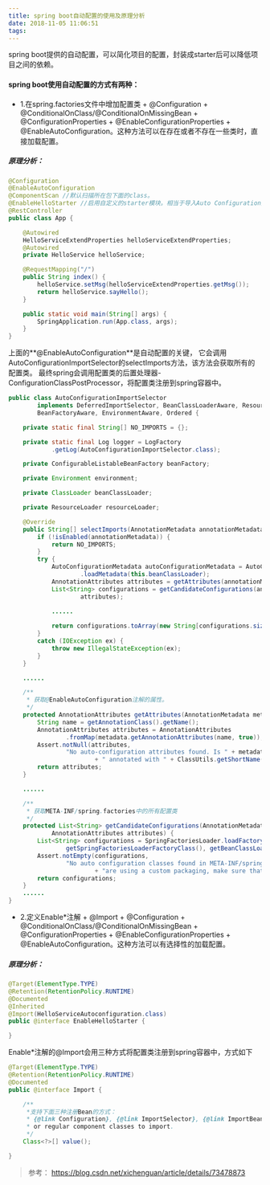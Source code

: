 ```yaml
---
title: spring boot自动配置的使用及原理分析
date: 2018-11-05 11:06:51
tags:
---
```


spring boot提供的自动配置，可以简化项目的配置，封装成starter后可以降低项目之间的依赖。

<!-- more -->

#### spring boot使用自动配置的方式有两种：
* 1.在spring.factories文件中增加配置类 + @Configuration + 
@ConditionalOnClass/@ConditionalOnMissingBean + @ConfigurationProperties + @EnableConfigurationProperties + @EnableAutoConfiguration。这种方法可以在存在或者不存在一些类时，直接加载配置。

##### 原理分析：

```java
@Configuration
@EnableAutoConfiguration
@ComponentScan //默认扫描所在包下面的class。
@EnableHelloStarter //启用自定义的starter模块。相当于导入Auto Configuration类；其中的package name尽量不要和调用者的package name相同。
@RestController
public class App {

    @Autowired
    HelloServiceExtendProperties helloServiceExtendProperties;
    @Autowired
    private HelloService helloService;

    @RequestMapping("/")
    public String index() {
        helloService.setMsg(helloServiceExtendProperties.getMsg());
        return helloService.sayHello();
    }

    public static void main(String[] args) {
        SpringApplication.run(App.class, args);
    }
}
```

上面的**@EnableAutoConfiguration**是自动配置的关键，
它会调用AutoConfigurationImportSelector的selectImports方法，该方法会获取所有的配置类。
最终spring会调用配置类的后置处理器-ConfigurationClassPostProcessor，将配置类注册到spring容器中。

```java
public class AutoConfigurationImportSelector
		implements DeferredImportSelector, BeanClassLoaderAware, ResourceLoaderAware,
		BeanFactoryAware, EnvironmentAware, Ordered {

	private static final String[] NO_IMPORTS = {};

	private static final Log logger = LogFactory
			.getLog(AutoConfigurationImportSelector.class);

	private ConfigurableListableBeanFactory beanFactory;

	private Environment environment;

	private ClassLoader beanClassLoader;

	private ResourceLoader resourceLoader;

	@Override
	public String[] selectImports(AnnotationMetadata annotationMetadata) {
		if (!isEnabled(annotationMetadata)) {
			return NO_IMPORTS;
		}
		try {
			AutoConfigurationMetadata autoConfigurationMetadata = AutoConfigurationMetadataLoader
					.loadMetadata(this.beanClassLoader);
			AnnotationAttributes attributes = getAttributes(annotationMetadata);
			List<String> configurations = getCandidateConfigurations(annotationMetadata,
					attributes);
			
            ......

			return configurations.toArray(new String[configurations.size()]);
		}
		catch (IOException ex) {
			throw new IllegalStateException(ex);
		}
	}

    ......

	/**
	 * 获取@EnableAutoConfiguration注解的属性。
	 */
	protected AnnotationAttributes getAttributes(AnnotationMetadata metadata) {
		String name = getAnnotationClass().getName();
		AnnotationAttributes attributes = AnnotationAttributes
				.fromMap(metadata.getAnnotationAttributes(name, true));
		Assert.notNull(attributes,
				"No auto-configuration attributes found. Is " + metadata.getClassName()
						+ " annotated with " + ClassUtils.getShortName(name) + "?");
		return attributes;
	}

    ......

	/**
	 * 获取META-INF/spring.factories中的所有配置类
	 */
	protected List<String> getCandidateConfigurations(AnnotationMetadata metadata,
			AnnotationAttributes attributes) {
		List<String> configurations = SpringFactoriesLoader.loadFactoryNames(
				getSpringFactoriesLoaderFactoryClass(), getBeanClassLoader());
		Assert.notEmpty(configurations,
				"No auto configuration classes found in META-INF/spring.factories. If you "
						+ "are using a custom packaging, make sure that file is correct.");
		return configurations;
	}
    ......
}
```

* 2.定义Enable*注解 + @Import + @Configuration + 
@ConditionalOnClass/@ConditionalOnMissingBean + @ConfigurationProperties + @EnableConfigurationProperties + @EnableAutoConfiguration。这种方法可以有选择性的加载配置。

##### 原理分析：

```java
@Target(ElementType.TYPE)
@Retention(RetentionPolicy.RUNTIME)
@Documented
@Inherited
@Import(HelloServiceAutoconfiguration.class)
public @interface EnableHelloStarter {

}
```

Enable*注解的@Import会用三种方式将配置类注册到spring容器中，方式如下

```java
@Target(ElementType.TYPE)
@Retention(RetentionPolicy.RUNTIME)
@Documented
public @interface Import {

	/**
     *支持下面三种注册Bean的方式：
	 * {@link Configuration}, {@link ImportSelector}, {@link ImportBeanDefinitionRegistrar}
	 * or regular component classes to import.
	 */
	Class<?>[] value();

}
```

>参考：
>https://blog.csdn.net/xichenguan/article/details/73478873